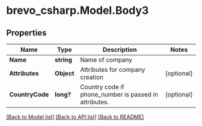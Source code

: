 # brevo_csharp.Model.Body3
## Properties

Name | Type | Description | Notes
------------ | ------------- | ------------- | -------------
**Name** | **string** | Name of company | 
**Attributes** | **Object** | Attributes for company creation | [optional] 
**CountryCode** | **long?** | Country code if phone_number is passed in attributes. | [optional] 

[[Back to Model list]](../README.md#documentation-for-models) [[Back to API list]](../README.md#documentation-for-api-endpoints) [[Back to README]](../README.md)


